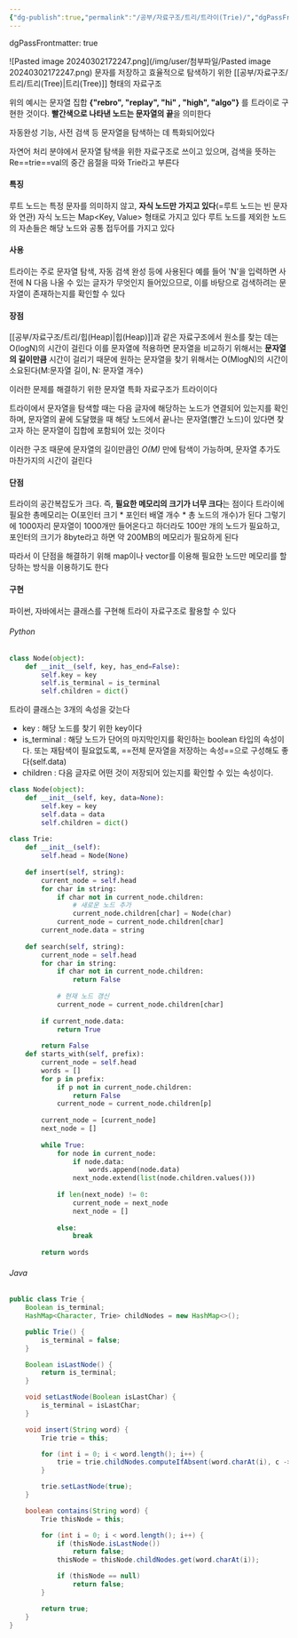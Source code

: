 ```yaml
---
{"dg-publish":true,"permalink":"/공부/자료구조/트리/트라이(Trie)/","dgPassFrontmatter":true}
---
```



dgPassFrontmatter: true

![Pasted image 20240302172247.png](/img/user/첨부파일/Pasted image 20240302172247.png)
문자를 저장하고 효율적으로 탐색하기 위한 [[공부/자료구조/트리/트리(Tree)\|트리(Tree)]] 형태의 자료구조

위의 예시는 문자열 집합 **{"rebro", "replay", "hi" , "high", "algo"}** 를 트라이로 구현한 것이다. **빨간색으로 나타낸 노드는 문자열의 끝**을 의미한다

자동완성 기능, 사전 검색 등 문자열을 탐색하는 데 특화되어있다

자연어 처리 분야에서 문자열 탐색을 위한 자료구조로 쓰이고 있으며, 검색을 뜻하는 Re==trie==val의 중간 음절을 따와 Trie라고 부른다

#### 특징
루트 노드는 특정 문자를 의미하지 않고, **자식 노드만 가지고 있다**(=루트 노드는 빈 문자와 연관)
자식 노드는 Map<Key, Value> 형태로 가지고 있다
루트 노드를 제외한 노드의 자손들은 해당 노드와 공통 접두어를 가지고 있다

#### 사용
트라이는 주로 문자열 탐색, 자동 검색 완성 등에 사용된다
예를 들어 'N'을 입력하면 사전에 N 다음 나올 수 있는 글자가 무엇인지 들어있으므로, 이를 바탕으로 검색하려는 문자열이 존재하는지를 확인할 수 있다

#### 장점
[[공부/자료구조/트리/힙(Heap)\|힙(Heap)]]과 같은 자료구조에서 원소를 찾는 데는 O(logN)의 시간이 걸린다
이를 문자열에 적용하면 문자열을 비교하기 위해서는 **문자열의 길이만큼** 시간이 걸리기 때문에 원하는 문자열을 찾기 위해서는 O(MlogN)의 시간이 소요된다(M:문자열 길이, N: 문자열 개수)

이러한 문제를 해결하기 위한 문자열 특화 자료구조가 트라이이다

트라이에서 문자열을 탐색할 때는 다음 글자에 해당하는 노드가 연결되어 있는지를 확인하며, 문자열의 끝에 도달했을 때 해당 노드에서 끝나는 문자열(빨간 노드)이 있다면 찾고자 하는 문자열이 집합에 포함되어 있는 것이다

이러한 구조 때문에 문자열의 길이만큼인 *O(M)* 만에 탐색이 가능하며, 문자열 추가도 마찬가지의 시간이 걸린다

#### 단점
트라이의 공간복잡도가 크다. 즉, **필요한 메모리의 크기가 너무 크다**는 점이다
트라이에 필요한 총메모리는 O(포인터 크기 * 포인터 배열 개수 * 총 노드의 개수)가 된다
그렇기에 1000자리 문자열이 1000개만 들어온다고 하더라도 100만 개의 노드가 필요하고, 포인터의 크기가 8byte라고 하면 약 200MB의 메모리가 필요하게 된다

따라서 이 단점을 해결하기 위해 map이나 vector를 이용해 필요한 노드만 메모리를 할당하는 방식을 이용하기도 한다

#### 구현
파이썬, 자바에서는 클래스를 구현해 트라이 자료구조로 활용할 수 있다

###### Python

```python
class Node(object):
    def __init__(self, key, has_end=False):
        self.key = key
        self.is_terminal = is_terminal
        self.children = dict()
```

트라이 클래스는 3개의 속성을 갖는다
- key : 해당 노드를 찾기 위한 key이다
- is_terminal : 해당 노드가 단어의 마지막인지를 확인하는 boolean 타입의 속성이다. 또는 재탐색이 필요없도록, ==전체 문자열을 저장하는 속성==으로 구성해도 좋다(self.data)
- children : 다음 글자로 어떤 것이 저장되어 있는지를 확인할 수 있는 속성이다.

```python
class Node(object):  
    def __init__(self, key, data=None):  
        self.key = key  
        self.data = data  
        self.children = dict()  
  
class Trie:  
    def __init__(self):  
        self.head = Node(None)  
  
    def insert(self, string):  
        current_node = self.head  
        for char in string:  
            if char not in current_node.children:  
                # 새로운 노드 추가  
                current_node.children[char] = Node(char)  
            current_node = current_node.children[char]  
        current_node.data = string  
  
    def search(self, string):  
        current_node = self.head  
        for char in string:  
            if char not in current_node.children:  
                return False  
  
            # 현재 노드 갱신  
            current_node = current_node.children[char]  
  
        if current_node.data:  
            return True  
  
        return False  
    def starts_with(self, prefix):  
        current_node = self.head  
        words = []  
        for p in prefix:  
            if p not in current_node.children:  
                return False  
            current_node = current_node.children[p]  
  
        current_node = [current_node]  
        next_node = []  
  
        while True:  
            for node in current_node:  
                if node.data:  
                    words.append(node.data)  
                next_node.extend(list(node.children.values()))  
  
            if len(next_node) != 0:  
                current_node = next_node  
                next_node = []  
  
            else:  
                break  
  
        return words
```

###### Java

```java
public class Trie {
    Boolean is_terminal;
    HashMap<Character, Trie> childNodes = new HashMap<>();

    public Trie() {
        is_terminal = false;
    }

    Boolean isLastNode() {
        return is_terminal;
    }

    void setLastNode(Boolean isLastChar) {
        is_terminal = isLastChar;
    }

    void insert(String word) {
        Trie trie = this;

        for (int i = 0; i < word.length(); i++) {
            trie = trie.childNodes.computeIfAbsent(word.charAt(i), c -> new Trie());
        }

        trie.setLastNode(true);
    }

    boolean contains(String word) {
        Trie thisNode = this;

        for (int i = 0; i < word.length(); i++) {
            if (thisNode.isLastNode())
                return false;
            thisNode = thisNode.childNodes.get(word.charAt(i));

            if (thisNode == null)
                return false;
        }

        return true;
    }
}
```